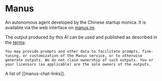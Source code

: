 # Manus

An autonomous agent developed by the Chinese startup monica. It is available via the web interface on [manus.im](https://manus.im).

The output produced by this AI can be used and published as described in the [terms](https://manus.im/terms):

```
You may provide prompts and other data to facilitate prompts, fine-tuning, or customization of the Manus service, or to otherwise generate outputs. We do not claim ownership of such outputs. You or your licensors (as applicable) are the sole owners of the outputs.
```

A list of [[manus-chat-links]].
